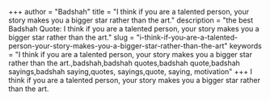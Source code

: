 +++
author = "Badshah"
title = "I think if you are a talented person, your story makes you a bigger star rather than the art."
description = "the best Badshah Quote: I think if you are a talented person, your story makes you a bigger star rather than the art."
slug = "i-think-if-you-are-a-talented-person-your-story-makes-you-a-bigger-star-rather-than-the-art"
keywords = "I think if you are a talented person, your story makes you a bigger star rather than the art.,badshah,badshah quotes,badshah quote,badshah sayings,badshah saying,quotes, sayings,quote, saying, motivation"
+++
I think if you are a talented person, your story makes you a bigger star rather than the art.
